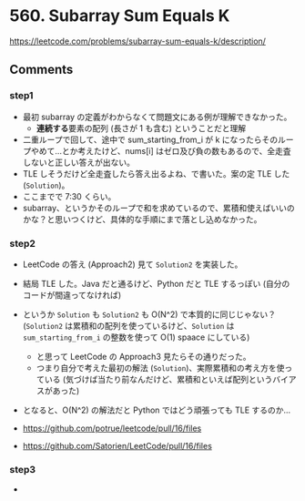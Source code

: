 # 560. Subarray Sum Equals K

https://leetcode.com/problems/subarray-sum-equals-k/description/

## Comments

### step1

*   最初 subarray の定義がわからなくて問題文にある例が理解できなかった。
    *   **連続する**要素の配列 (長さが 1 も含む) ということだと理解
*   二重ループで回して、途中で sum_starting_from_i が k になったらそのループやめて…とか考えたけど、nums[i] はゼロ及び負の数もあるので、全走査しないと正しい答えが出ない。
*   TLE しそうだけど全走査したら答え出るよね、で書いた。案の定 TLE した (`Solution`)。
*   ここまでで 7:30 くらい。
*   subarray、というかそのループで和を求めているので、累積和使えばいいのかな？と思いつくけど、具体的な手順にまで落とし込めなかった。

### step2

*   LeetCode の答え (Approach2) 見て `Solution2` を実装した。
*   結局 TLE した。Java だと通るけど、Python だと TLE するっぽい (自分のコードが間違ってなければ)
*   というか `Solution`  も `Solution2` も O(N^2) で本質的に同じじゃない？ (`Solution2`  は累積和の配列を使っているけど、`Solution` は `sum_starting_from_i` の整数を使って O(1) spaace にしている)
    *   と思って LeetCode の Approach3 見たらその通りだった。
    *   つまり自分で考えた最初の解法 (`Solution`)、実際累積和の考え方を使っている (気づけば当たり前なんだけど、累積和といえば配列というバイアスがあった)
*   となると、O(N^2) の解法だと Python ではどう頑張っても TLE するのか…

*   https://github.com/potrue/leetcode/pull/16/files
*   https://github.com/Satorien/LeetCode/pull/16/files

### step3

*   
